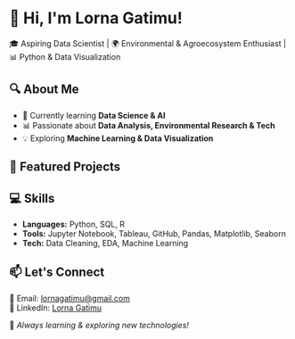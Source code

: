 # 👋 Hi, I'm Lorna Gatimu!
🎓 Aspiring Data Scientist | 🌍 Environmental & Agroecosystem Enthusiast | 📊 Python & Data Visualization  

## 🔍 About Me
- 🌱 Currently learning **Data Science & AI**
- 📊 Passionate about **Data Analysis, Environmental Research & Tech**
- 💡 Exploring **Machine Learning & Data Visualization**

## 📌 Featured Projects


## 💻 Skills
- **Languages:** Python, SQL, R
- **Tools:** Jupyter Notebook, Tableau, GitHub, Pandas, Matplotlib, Seaborn
- **Tech:** Data Cleaning, EDA, Machine Learning

## 📫 Let's Connect
📧 Email: lornagatimu@gmail.com  
💼 LinkedIn: [Lorna Gatimu](https://www.linkedin.com/in/ms-lorna-gatimu/)  

🚀 *Always learning & exploring new technologies!*
